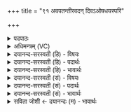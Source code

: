 +++
title = "९१ अवपतन्तीरवदन् दिवऽओषधयस्परि"

+++
<details><summary>पदपाठः</summary>

अ॒व॒पत॑न्ती॒रित्य॑व॒ऽपत॑न्तीः। अ॒व॒द॒न्। दि॒वः। ओष॑धयः। परि॑। यम्। जी॒वम्। अ॒श्नवा॑महै। नः। सः। रि॒ष्या॒ति॒। पूरु॑षः। पूरु॑ष॒ इति॒ पुरु॑षः। ९१।
</details>

<details><summary>अधिमन्त्रम् (VC)</summary>

- वैद्या देवताः
- वरुण ऋषिः
- अनुष्टुप्
- गान्धारः
</details>

<details><summary>दयानन्द-सरस्वती (हि) - विषयः</summary>

अध्यापक लोग सब को उत्तम ओषधि जनावें, यह विषय अगले मन्त्र में कहा है ॥
</details>

<details><summary>दयानन्द-सरस्वती (हि) - पदार्थः</summary>

पदार्थान्वयभाषाः -  हम लोग जो (दिवः) प्रकाश से (अवपतन्तीः) नीचे को आती हुई (ओषधयः) सोमलता आदि ओषधि हैं, जिनका विद्वान् लोग (पर्य्यवदन्) सब ओर से उपदेश करते हैं, जिनसे (यम्) जिस (जीवम्) प्राणधारण को (अश्नवामहै) प्राप्त होवें, (सः) वह (पूरुषः) पुरुष (न) कभी न (रिष्याति) रोगों से नष्ट होवे ॥९१ ॥
</details>

<details><summary>दयानन्द-सरस्वती (हि) - भावार्थः</summary>

भावार्थभाषाः -  विद्वान् लोग सब मनुष्यों के लिये दिव्य ओषधिविद्या को देवें, जिससे सब लोग पूरी अवस्था को प्राप्त होवें। इन ओषधियों को कोई भी कभी नष्ट न करे ॥९१ ॥
</details>

<details><summary>दयानन्द-सरस्वती (सं) - विषयः</summary>

अध्यापकाः सर्वेभ्य उत्तमौषधिविज्ञानं कारयेयुरित्याह ॥
</details>

<details><summary>दयानन्द-सरस्वती (सं) - पदार्थः</summary>

पदार्थान्वयभाषाः -  वयं या दिवोऽवपतन्तीरोषधयः सन्ति, या विद्वांसः पर्यवदन्, याभ्यो यं जीवमश्नवामहै, याः संसेव्य स पूरुषो न रिष्यति, कदाचिद् रोगैर्हिंसितो न भवेत् ॥९१ ॥
</details>

<details><summary>दयानन्द-सरस्वती (सं) - भावार्थः</summary>

भावार्थभाषाः -  विद्वांसोऽखिलेभ्यो मनुष्येभ्यो दिव्यौषधीनां विद्यां प्रदद्युः, यतोऽलं जीवनं सर्वे प्राप्नुयुः। एता ओषधीः केनापि कदाचिन्नैव विनाशनीयाः ॥९१ ॥
</details>

<details><summary>सविता जोशी ← दयानन्दः (म) - भावार्थः</summary>

भावार्थभाषाः -  विद्वान लोकांनी सर्व माणसांना दिव्य औषध विद्या शिकवावी, ज्यामुळे ते पूर्ण आयुष्य भोगतील. हे औषध कधीही कोणीही नष्ट करू नये.
</details>